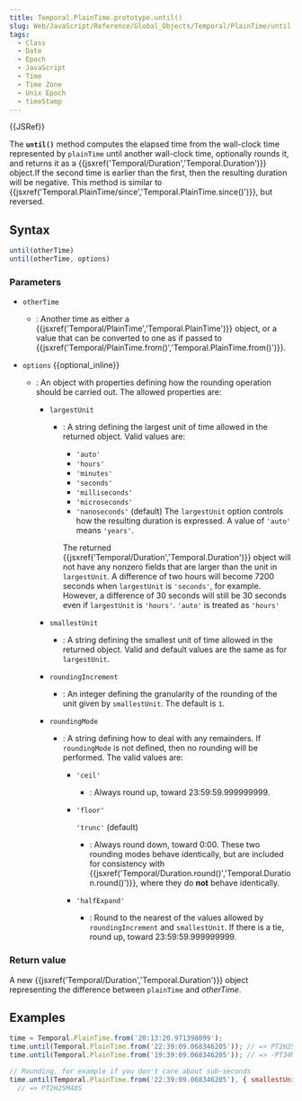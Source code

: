 ```yaml
---
title: Temporal.PlainTime.prototype.until()
slug: Web/JavaScript/Reference/Global_Objects/Temporal/PlainTime/until
tags:
  - Class
  - Date
  - Epoch
  - JavaScript
  - Time
  - Time Zone
  - Unix Epoch
  - timeStamp
---
```

{{JSRef}}

The **`until()`** method computes the elapsed time from the wall-clock time
represented by `plainTime` until another wall-clock time, optionally rounds it,
and returns it as a
{{jsxref('Temporal/Duration','Temporal.Duration')}} object.If
the second time is earlier than the first, then the resulting duration will be
negative. This method is similar to
{{jsxref('Temporal.PlainTime/since','Temporal.PlainTime.since()')}},
but reversed.

## Syntax

```js
until(otherTime)
until(otherTime, options)
```

### Parameters

- `otherTime`
  - : Another time as either a
    {{jsxref('Temporal/PlainTime','Temporal.PlainTime')}}
    object, or a value that can be converted to one as if passed to
    {{jsxref('Temporal/PlainTime.from()','Temporal.PlainTime.from()')}}.
- `options` {{optional_inline}}

  - : An object with properties defining how the rounding operation should be
    carried out. The allowed properties are:

    - `largestUnit`

      - : A string defining the largest unit of time allowed in the returned
        object. Valid values are:

        - `'auto'`
        - `'hours'`
        - `'minutes'`
        - `'seconds'`
        - `'milliseconds'`
        - `'microseconds'`
        - `'nanoseconds'` (default) The `largestUnit` option controls how the
          resulting duration is expressed. A value of `'auto'` means `'years'`.

        The returned
        {{jsxref('Temporal/Duration','Temporal.Duration')}}
        object will not have any nonzero fields that are larger than the unit in
        `largestUnit`. A difference of two hours will become 7200 seconds when
        `largestUnit` is `'seconds'`, for example. However, a difference of 30
        seconds will still be 30 seconds even if `largestUnit` is `'hours'`.
        `'auto'` is treated as `'hours'`

    - `smallestUnit`
      - : A string defining the smallest unit of time allowed in the returned
        object. Valid and default values are the same as for `largestUnit`.
    - `roundingIncrement`
      - : An integer defining the granularity of the rounding of the unit given
        by `smallestUnit`. The default is `1`.
    - `roundingMode`

      - : A string defining how to deal with any remainders. If `roundingMode`
        is not defined, then no rounding will be performed. The valid values
        are:

        - `'ceil'`
          - : Always round up, toward 23:59:59.999999999.
        - `'floor'`

          `'trunc'` (default)

          - : Always round down, toward 0:00. These two rounding modes behave
            identically, but are included for consistency with
            {{jsxref('Temporal/Duration.round()','Temporal.Duration.round()')}},
            where they do **not** behave identically.

        - `'halfExpand'`
          - : Round to the nearest of the values allowed by `roundingIncrement`
            and `smallestUnit`. If there is a tie, round up, toward
            23:59:59.999999999.

### Return value

A new {{jsxref('Temporal/Duration','Temporal.Duration')}}
object representing the difference between `plainTime` and _otherTime_.

## Examples

```js
time = Temporal.PlainTime.from('20:13:20.971398099');
time.until(Temporal.PlainTime.from('22:39:09.068346205')); // => PT2H25M48.096948106S
time.until(Temporal.PlainTime.from('19:39:09.068346205')); // => -PT34M11.903051894S

// Rounding, for example if you don't care about sub-seconds
time.until(Temporal.PlainTime.from('22:39:09.068346205'), { smallestUnit: 'seconds' });
  // => PT2H25M48S
```
